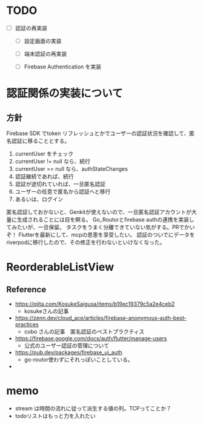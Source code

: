 # TODO
- [ ] 認証の再実装
	- [ ] 設定画面の実装
	- [ ] 端末認証の再実装
	- [ ] Firebase Authentication を実装


# 認証関係の実装について
## 方針
Firebase SDK でtoken リフレッシュとかでユーザーの認証状況を確認して、匿名認証に移ることとする。
1. currentUser をチェック
2. currentUser != null なら、続行
3. currentUser == null なら、authStateChanges
4. 認証継続であれば、続行
5. 認証が途切れていれば、一旦匿名認証
6. ユーザーの任意で匿名から認証へと移行
7. あるいは、ログイン

匿名認証しておかないと、Genkitが使えないので、一旦匿名認証アカウントが大量に生成されることには目を瞑る。
Go_Routorとfirebase authの連携を実装してみたいが、一旦保留。
タスクをうまく分離できていない気がする。PRでかいぞ！
Flutterを最新にして、mcpの恩恵を享受したい。
認証のついでにデータをriverpodに移行したので、その修正を行わないといけなくなった。

# ReorderableListView

## Reference
 - https://qiita.com/KosukeSaigusa/items/b19ec19379c5a2e4ceb2
	 - kosukeさんの記事
 - https://zenn.dev/cloud_ace/articles/firebase-anonymous-auth-best-practices
	 - cobo さんの記事　匿名認証のベストプラクティス
 - https://firebase.google.com/docs/auth/flutter/manage-users
	 - 公式のユーザー認証の管理について
 - https://pub.dev/packages/firebase_ui_auth
	 - go-routor使わずにそれっぽいことしている。
 - 

# memo
- stream は時間の流れに従って派生する値の列。TCPってことか？
- todoリストはもっと力を入れたい